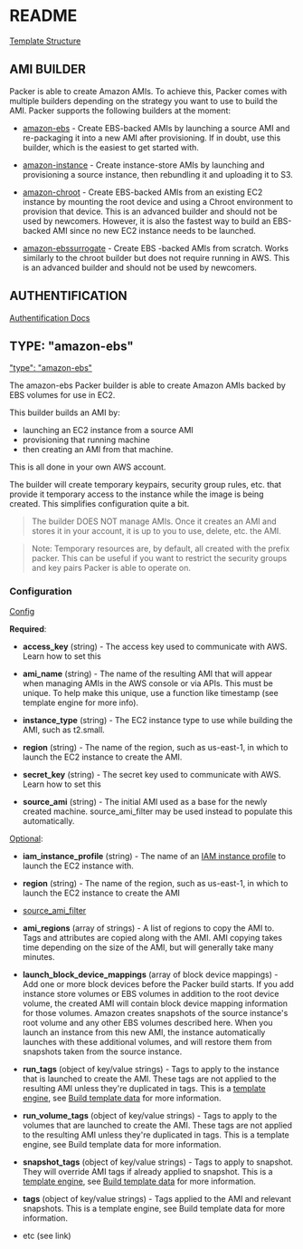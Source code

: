 # README

[Template Structure](https://www.packer.io/docs/templates/index.html)



## AMI BUILDER

Packer is able to create Amazon AMIs. To achieve this, Packer comes with multiple builders depending on the strategy you want to use to build the AMI. Packer supports the following builders at the moment:

  - [amazon-ebs](https://www.packer.io/docs/builders/amazon-ebs.html) - Create EBS-backed AMIs by launching a source AMI and re-packaging it into a new AMI after provisioning. If in doubt, use this builder, which is the easiest to get started with.

  - [amazon-instance](https://www.packer.io/docs/builders/amazon-instance.html) - Create instance-store AMIs by launching and provisioning a source instance, then rebundling it and uploading it to S3.

  - [amazon-chroot](https://www.packer.io/docs/builders/amazon-chroot.html) - Create EBS-backed AMIs from an existing EC2 instance by mounting the root device and using a Chroot environment to provision that device. This is an advanced builder and should not be used by newcomers. However, it is also the fastest way to build an EBS-backed AMI since no new EC2 instance needs to be launched.

  - [amazon-ebssurrogate](https://www.packer.io/docs/builders/amazon-ebssurrogate.html) - Create EBS -backed AMIs from scratch. Works similarly to the chroot builder but does not require running in AWS. This is an advanced builder and should not be used by newcomers.



## AUTHENTIFICATION

[Authentification Docs](https://www.packer.io/docs/builders/amazon.html#authentication)


## TYPE: "amazon-ebs"

["type": "amazon-ebs"](https://www.packer.io/docs/builders/amazon-ebs.html)

The amazon-ebs Packer builder is able to create Amazon AMIs backed by EBS volumes for use in EC2.


This builder builds an AMI by:
  - launching an EC2 instance from a source AMI
  - provisioning that running machine
  - then creating an AMI from that machine. 
  
This is all done in your own AWS account. 

The builder will create temporary keypairs, security group rules, etc. that provide it temporary access to the instance while the image is being created. This simplifies configuration quite a bit.


> The builder DOES NOT manage AMIs. Once it creates an AMI and stores it in your account, it is up to you to use, delete, etc. the AMI.

> Note: Temporary resources are, by default, all created with the prefix packer. This can be useful if you want to restrict the security groups and key pairs Packer is able to operate on.



### Configuration

[Config](https://www.packer.io/docs/builders/amazon-ebs.html#configuration-reference)

**Required**:

  - **access_key** (string) - The access key used to communicate with AWS. Learn how to set this

  - **ami_name** (string) - The name of the resulting AMI that will appear when managing AMIs in the AWS console or via APIs. This must be unique. To help make this unique, use a function like timestamp (see template engine for more info).

  - **instance_type** (string) - The EC2 instance type to use while building the AMI, such as t2.small.

  - **region** (string) - The name of the region, such as us-east-1, in which to launch the EC2 instance to create the AMI.

  - **secret_key** (string) - The secret key used to communicate with AWS. Learn how to set this

  - **source_ami** (string) - The initial AMI used as a base for the newly created machine. source_ami_filter may be used instead to populate this automatically.


[Optional](https://www.packer.io/docs/builders/amazon-ebs.html#optional-):


  - **iam_instance_profile** (string) - The name of an [IAM instance profile](https://docs.aws.amazon.com/IAM/latest/UserGuide/instance-profiles.html) to launch the EC2 instance with.

  - **region** (string) - The name of the region, such as us-east-1, in which to launch the EC2 instance to create the AMI

  - [source_ami_filter](https://www.packer.io/docs/builders/amazon-ebs.html#source_ami_filter)

  - **ami_regions** (array of strings) - A list of regions to copy the AMI to. Tags and attributes are copied along with the AMI. AMI copying takes time depending on the size of the AMI, but will generally take many minutes.
  
  - **launch_block_device_mappings** (array of block device mappings) - Add one or more block devices before the Packer build starts. If you add instance store volumes or EBS volumes in addition to the root device volume, the created AMI will contain block device mapping information for those volumes. Amazon creates snapshots of the source instance's root volume and any other EBS volumes described here. When you launch an instance from this new AMI, the instance automatically launches with these additional volumes, and will restore them from snapshots taken from the source instance.

  - **run_tags** (object of key/value strings) - Tags to apply to the instance that is launched to create the AMI. These tags are not applied to the resulting AMI unless they're duplicated in tags. This is a [template engine](https://www.packer.io/docs/templates/engine.html), see [Build template data](https://www.packer.io/docs/builders/amazon-ebs.html#build-template-data) for more information.
  
  - **run_volume_tags** (object of key/value strings) - Tags to apply to the volumes that are launched to create the AMI. These tags are not applied to the resulting AMI unless they're duplicated in tags. This is a template engine, see Build template data for more information.

  - **snapshot_tags** (object of key/value strings) - Tags to apply to snapshot. They will override AMI tags if already applied to snapshot. This is a [template engine](https://www.packer.io/docs/templates/engine.html), see [Build template data](https://www.packer.io/docs/builders/amazon-ebs.html#build-template-data) for more information.
  
  - **tags** (object of key/value strings) - Tags applied to the AMI and relevant snapshots. This is a template engine, see Build template data for more information.

  - etc (see link)















